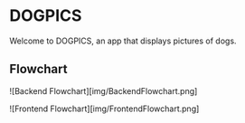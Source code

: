 # DOGPICS

Welcome to DOGPICS, an app that displays pictures of dogs.  




## Flowchart


![Backend Flowchart][img/BackendFlowchart.png]

![Frontend Flowchart][img/FrontendFlowchart.png]

